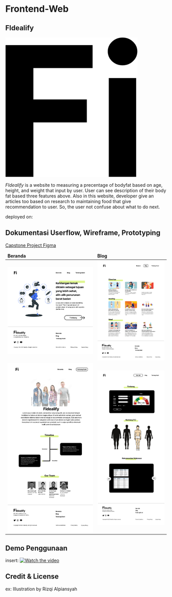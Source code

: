 # Frontend-Web 

## FIdealify

![alt text](https://github.com/C22-007/Frontend-Web/blob/main/4-page-Fidealify/2.%20blog/img/Fi-logo-medium.png)

*FIdealify* is a website to measuring a precentage of bodyfat based on age, height, and weight that input by user. User can see description of their body fat based three features above. Also in this website, developer give an articles too based on research to maintaining food that give recommendation to user. So, the user not confuse about what to do next.

deployed on: <!--link heroku / hosting-->

## Dokumentasi Userflow, Wireframe, Prototyping

[Capstone Project Figma](https://www.figma.com/file/gGrrQS1yUyRdhBB0obdS8i/Capstone-Project-SIB?node-id=1%3A877&t=UaX3SpELFDKzESGs-1)


<table>
	<thead>
		<td>
			<b>Beranda</b>
		</td>
		<td>
			<b>Blog</b>
		</td>
	</thead>
	<tr>
		<td>
			<img width="300" alt="code-one" src="https://github.com/C22-007/Frontend-Web/blob/main/4-page-Fidealify/Beranda.png">
		</td>
		<td>
			<img width="300" alt="render-one" src="https://github.com/C22-007/Frontend-Web/blob/main/4-page-Fidealify/Blog.png">
		</td>
	</tr>
	<tr>
		<td>
			<img width="381" alt="code-two" src="https://github.com/C22-007/Frontend-Web/blob/main/4-page-Fidealify/About.png">
		</td>
		<td>
			<img width="307" alt="render-two" src="https://github.com/C22-007/Frontend-Web/blob/main/4-page-Fidealify/Measure.png">
		</td>
	</tr>
</table>

## Demo Penggunaan
insert: <!--video-->
[![Watch the video]([https://github.com/C22-007/Frontend-Web/blob/main/4-page-Fidealify/thumbnail%20video.JPG])](https://www.youtube.com/watch?v=aTx6s5Vhac0)

## Credit & License
ex: Illustration by Rizqi Alpiansyah
